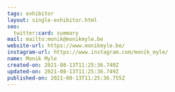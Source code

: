 ```yaml
---
tags: exhibitor
layout: single-exhibitor.html
seo:
  twitter:card: summary
mail: mailto:monik@monikmyle.be
website-url: https://www.monikmyle.be/
instagram-url: https://www.instagram.com/monik_myle/
name: Monik Myle
created-on: 2021-08-13T11:25:36.740Z
updated-on: 2021-08-13T11:25:36.749Z
published-on: 2021-08-13T11:25:36.755Z
---
```

